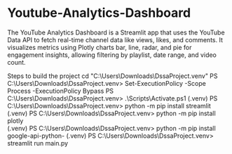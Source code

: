 # Youtube-Analytics-Dashboard
The YouTube Analytics Dashboard is a Streamlit app that uses the YouTube Data API to fetch real-time channel data like views, likes, and comments. It visualizes metrics using Plotly charts bar, line, radar, and pie for engagement insights, allowing filtering by playlist, date range, and video count.

Steps to build the project
cd "C:\Users\Downloads\DssaProject\.venv"
PS C:\Users\Downloads\DssaProject\.venv> Set-ExecutionPolicy -Scope Process -ExecutionPolicy Bypass
PS C:\Users\Downloads\DssaProject\.venv> .\Scripts\Activate.ps1
(.venv) PS C:\Users\Downloads\DssaProject\.venv> python -m pip install streamlit
(.venv) PS C:\Users\Downloads\DssaProject\.venv> python -m pip install plotly    
(.venv) PS C:\Users\Downloads\DssaProject\.venv> python -m pip install google-api-python-
(.venv) PS C:\Users\Downloads\DssaProject\.venv> streamlit run main.py
